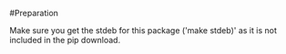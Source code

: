 
#Preparation

Make sure you get the stdeb for this package ('make stdeb)' as it is not included in
the pip download.
